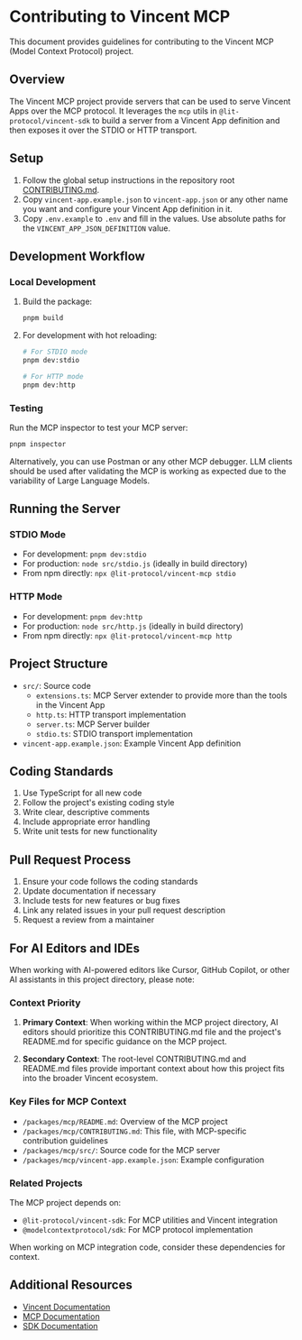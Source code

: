 # Contributing to Vincent MCP

This document provides guidelines for contributing to the Vincent MCP (Model Context Protocol) project.

## Overview

The Vincent MCP project provide servers that can be used to serve Vincent Apps over the MCP protocol. It leverages the `mcp` utils in `@lit-protocol/vincent-sdk` to build a server from a Vincent App definition and then exposes it over the STDIO or HTTP transport.

## Setup

1. Follow the global setup instructions in the repository root [CONTRIBUTING.md](../../CONTRIBUTING.md).
2. Copy `vincent-app.example.json` to `vincent-app.json` or any other name you want and configure your Vincent App definition in it.
3. Copy `.env.example` to `.env` and fill in the values. Use absolute paths for the `VINCENT_APP_JSON_DEFINITION` value.

## Development Workflow

### Local Development

1. Build the package:
   ```bash
   pnpm build
   ```

2. For development with hot reloading:
   ```bash
   # For STDIO mode
   pnpm dev:stdio

   # For HTTP mode
   pnpm dev:http
   ```

### Testing

Run the MCP inspector to test your MCP server:
```bash
pnpm inspector
```

Alternatively, you can use Postman or any other MCP debugger. LLM clients should be used after validating the MCP is working as expected due to the variability of Large Language Models.

## Running the Server

### STDIO Mode

- For development: `pnpm dev:stdio`
- For production: `node src/stdio.js` (ideally in build directory)
- From npm directly: `npx @lit-protocol/vincent-mcp stdio`

### HTTP Mode

- For development: `pnpm dev:http`
- For production: `node src/http.js` (ideally in build directory)
- From npm directly: `npx @lit-protocol/vincent-mcp http`

## Project Structure

- `src/`: Source code
  - `extensions.ts`: MCP Server extender to provide more than the tools in the Vincent App
  - `http.ts`: HTTP transport implementation
  - `server.ts`: MCP Server builder
  - `stdio.ts`: STDIO transport implementation
- `vincent-app.example.json`: Example Vincent App definition

## Coding Standards

1. Use TypeScript for all new code
2. Follow the project's existing coding style
3. Write clear, descriptive comments
4. Include appropriate error handling
5. Write unit tests for new functionality

## Pull Request Process

1. Ensure your code follows the coding standards
2. Update documentation if necessary
3. Include tests for new features or bug fixes
4. Link any related issues in your pull request description
5. Request a review from a maintainer

## For AI Editors and IDEs

When working with AI-powered editors like Cursor, GitHub Copilot, or other AI assistants in this project directory, please note:

### Context Priority

1. **Primary Context**: When working within the MCP project directory, AI editors should prioritize this CONTRIBUTING.md file and the project's README.md for specific guidance on the MCP project.

2. **Secondary Context**: The root-level CONTRIBUTING.md and README.md files provide important context about how this project fits into the broader Vincent ecosystem.

### Key Files for MCP Context

- `/packages/mcp/README.md`: Overview of the MCP project
- `/packages/mcp/CONTRIBUTING.md`: This file, with MCP-specific contribution guidelines
- `/packages/mcp/src/`: Source code for the MCP server
- `/packages/mcp/vincent-app.example.json`: Example configuration

### Related Projects

The MCP project depends on:
- `@lit-protocol/vincent-sdk`: For MCP utilities and Vincent integration
- `@modelcontextprotocol/sdk`: For MCP protocol implementation

When working on MCP integration code, consider these dependencies for context.

## Additional Resources

- [Vincent Documentation](https://docs.heyvincent.ai/)
- [MCP Documentation](https://modelcontextprotocol.github.io/)
- [SDK Documentation](https://sdk-docs.heyvincent.ai/)
